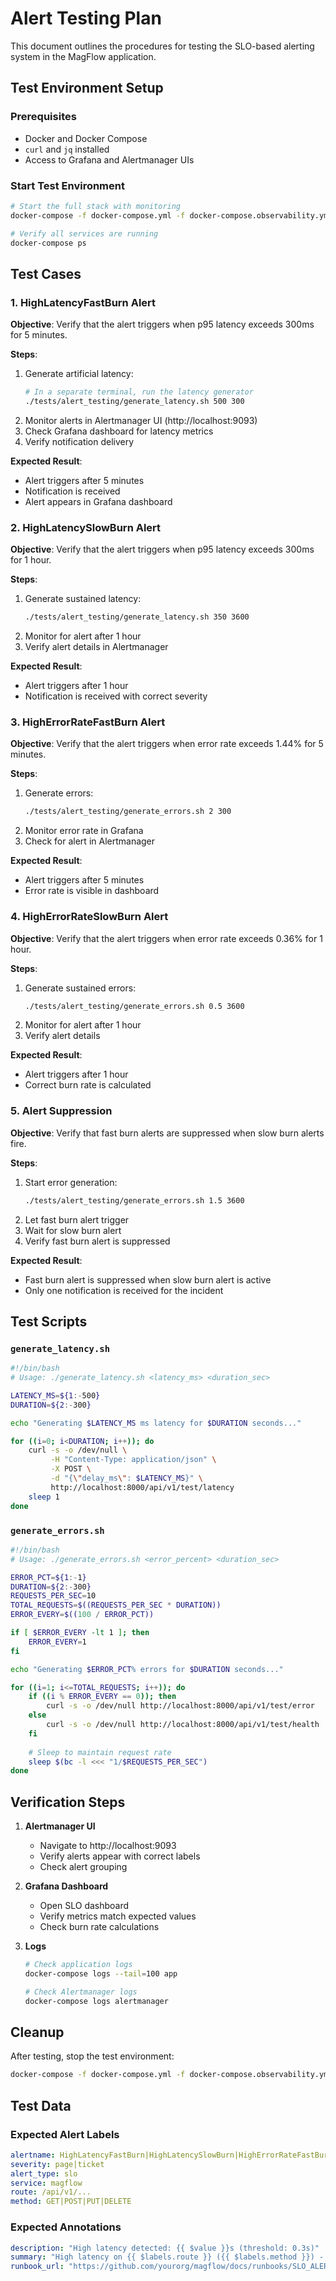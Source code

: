 # Alert Testing Plan

This document outlines the procedures for testing the SLO-based alerting system in the MagFlow application.

## Test Environment Setup

### Prerequisites
- Docker and Docker Compose
- `curl` and `jq` installed
- Access to Grafana and Alertmanager UIs

### Start Test Environment
```bash
# Start the full stack with monitoring
docker-compose -f docker-compose.yml -f docker-compose.observability.yml up -d

# Verify all services are running
docker-compose ps
```

## Test Cases

### 1. HighLatencyFastBurn Alert

**Objective**: Verify that the alert triggers when p95 latency exceeds 300ms for 5 minutes.

**Steps**:
1. Generate artificial latency:
   ```bash
   # In a separate terminal, run the latency generator
   ./tests/alert_testing/generate_latency.sh 500 300
   ```
2. Monitor alerts in Alertmanager UI (http://localhost:9093)
3. Check Grafana dashboard for latency metrics
4. Verify notification delivery

**Expected Result**:
- Alert triggers after 5 minutes
- Notification is received
- Alert appears in Grafana dashboard

### 2. HighLatencySlowBurn Alert

**Objective**: Verify that the alert triggers when p95 latency exceeds 300ms for 1 hour.

**Steps**:
1. Generate sustained latency:
   ```bash
   ./tests/alert_testing/generate_latency.sh 350 3600
   ```
2. Monitor for alert after 1 hour
3. Verify alert details in Alertmanager

**Expected Result**:
- Alert triggers after 1 hour
- Notification is received with correct severity

### 3. HighErrorRateFastBurn Alert

**Objective**: Verify that the alert triggers when error rate exceeds 1.44% for 5 minutes.

**Steps**:
1. Generate errors:
   ```bash
   ./tests/alert_testing/generate_errors.sh 2 300
   ```
2. Monitor error rate in Grafana
3. Check for alert in Alertmanager

**Expected Result**:
- Alert triggers after 5 minutes
- Error rate is visible in dashboard

### 4. HighErrorRateSlowBurn Alert

**Objective**: Verify that the alert triggers when error rate exceeds 0.36% for 1 hour.

**Steps**:
1. Generate sustained errors:
   ```bash
   ./tests/alert_testing/generate_errors.sh 0.5 3600
   ```
2. Monitor for alert after 1 hour
3. Verify alert details

**Expected Result**:
- Alert triggers after 1 hour
- Correct burn rate is calculated

### 5. Alert Suppression

**Objective**: Verify that fast burn alerts are suppressed when slow burn alerts fire.

**Steps**:
1. Start error generation:
   ```bash
   ./tests/alert_testing/generate_errors.sh 1.5 3600
   ```
2. Let fast burn alert trigger
3. Wait for slow burn alert
4. Verify fast burn alert is suppressed

**Expected Result**:
- Fast burn alert is suppressed when slow burn alert is active
- Only one notification is received for the incident

## Test Scripts

### `generate_latency.sh`
```bash
#!/bin/bash
# Usage: ./generate_latency.sh <latency_ms> <duration_sec>

LATENCY_MS=${1:-500}
DURATION=${2:-300}

echo "Generating $LATENCY_MS ms latency for $DURATION seconds..."

for ((i=0; i<DURATION; i++)); do
    curl -s -o /dev/null \
         -H "Content-Type: application/json" \
         -X POST \
         -d "{\"delay_ms\": $LATENCY_MS}" \
         http://localhost:8000/api/v1/test/latency
    sleep 1
done
```

### `generate_errors.sh`
```bash
#!/bin/bash
# Usage: ./generate_errors.sh <error_percent> <duration_sec>

ERROR_PCT=${1:-1}
DURATION=${2:-300}
REQUESTS_PER_SEC=10
TOTAL_REQUESTS=$((REQUESTS_PER_SEC * DURATION))
ERROR_EVERY=$((100 / ERROR_PCT))

if [ $ERROR_EVERY -lt 1 ]; then
    ERROR_EVERY=1
fi

echo "Generating $ERROR_PCT% errors for $DURATION seconds..."

for ((i=1; i<=TOTAL_REQUESTS; i++)); do
    if ((i % ERROR_EVERY == 0)); then
        curl -s -o /dev/null http://localhost:8000/api/v1/test/error
    else
        curl -s -o /dev/null http://localhost:8000/api/v1/test/health
    fi
    
    # Sleep to maintain request rate
    sleep $(bc -l <<< "1/$REQUESTS_PER_SEC")
done
```

## Verification Steps

1. **Alertmanager UI**
   - Navigate to http://localhost:9093
   - Verify alerts appear with correct labels
   - Check alert grouping

2. **Grafana Dashboard**
   - Open SLO dashboard
   - Verify metrics match expected values
   - Check burn rate calculations

3. **Logs**
   ```bash
   # Check application logs
   docker-compose logs --tail=100 app
   
   # Check Alertmanager logs
   docker-compose logs alertmanager
   ```

## Cleanup

After testing, stop the test environment:

```bash
docker-compose -f docker-compose.yml -f docker-compose.observability.yml down
```

## Test Data

### Expected Alert Labels
```yaml
alertname: HighLatencyFastBurn|HighLatencySlowBurn|HighErrorRateFastBurn|HighErrorRateSlowBurn
severity: page|ticket
alert_type: slo
service: magflow
route: /api/v1/...
method: GET|POST|PUT|DELETE
```

### Expected Annotations
```yaml
description: "High latency detected: {{ $value }}s (threshold: 0.3s)"
summary: "High latency on {{ $labels.route }} ({{ $labels.method }}) - {{ $value | humanize }}s"
runbook_url: "https://github.com/yourorg/magflow/docs/runbooks/SLO_ALERTS.md#highlatencyfastburn"
```

